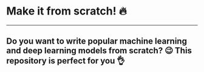 # Make it from scratch! :fire:
---

Do you want to write popular machine learning and deep learning models from
scratch? :wink: This repository is perfect for you :ok_hand:
---

